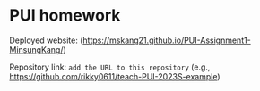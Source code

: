 # PUI homework

Deployed website: (https://mskang21.github.io/PUI-Assignment1-MinsungKang/)

Repository link: `add the URL to this repository` (e.g., https://github.com/rikky0611/teach-PUI-2023S-example)
